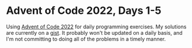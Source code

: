 # Advent of Code 2022, Days 1-5

Using [Advent of Code 2022](https://adventofcode.com/2022) for daily programming 
exercises. My solutions are currently on a [gist](https://gist.github.com/kaesluder/83a91ac9e166d551575b38ca26559d23). It probably won't be updated on a daily basis, and I'm not committing to doing all of the problems in a timely manner. 

<script src="https://gist.github.com/kaesluder/83a91ac9e166d551575b38ca26559d23.js"></script>